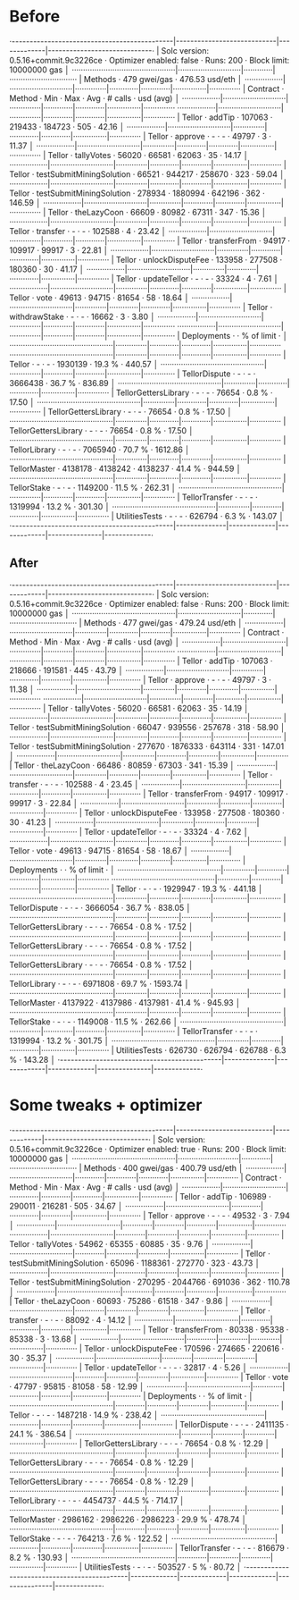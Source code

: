 # Before
·---------------------------------------------|----------------------------|-------------|-----------------------------·
|    Solc version: 0.5.16+commit.9c3226ce     ·  Optimizer enabled: false  ·  Runs: 200  ·  Block limit: 10000000 gas  │
··············································|····························|·············|······························
|  Methods                                    ·               479 gwei/gas               ·       476.53 usd/eth        │
·················|····························|··············|·············|·············|···············|··············
|  Contract      ·  Method                    ·  Min         ·  Max        ·  Avg        ·  # calls      ·  usd (avg)  │
·················|····························|··············|·············|·············|···············|··············
·················|····························|··············|·············|·············|···············|··············
|  Tellor        ·  addTip                    ·      107063  ·     219433  ·     184723  ·          505  ·      42.16  │
·················|····························|··············|·············|·············|···············|··············
|  Tellor        ·  approve                   ·           -  ·          -  ·      49797  ·            3  ·      11.37  │
·················|····························|··············|·············|·············|···············|··············
|  Tellor        ·  tallyVotes                ·       56020  ·      66581  ·      62063  ·           35  ·      14.17  │
·················|····························|··············|·············|·············|···············|··············
|  Tellor        ·  testSubmitMiningSolution  ·       66521  ·     944217  ·     258670  ·          323  ·      59.04  │
·················|····························|··············|·············|·············|···············|··············
|  Tellor        ·  testSubmitMiningSolution  ·      278934  ·    1880994  ·     642196  ·          362  ·     146.59  │
·················|····························|··············|·············|·············|···············|··············
|  Tellor        ·  theLazyCoon               ·       66609  ·      80982  ·      67311  ·          347  ·      15.36  │
·················|····························|··············|·············|·············|···············|··············
|  Tellor        ·  transfer                  ·           -  ·          -  ·     102588  ·            4  ·      23.42  │
·················|····························|··············|·············|·············|···············|··············
|  Tellor        ·  transferFrom              ·       94917  ·     109917  ·      99917  ·            3  ·      22.81  │
·················|····························|··············|·············|·············|···············|··············
|  Tellor        ·  unlockDisputeFee          ·      133958  ·     277508  ·     180360  ·           30  ·      41.17  │
·················|····························|··············|·············|·············|···············|··············
|  Tellor        ·  updateTellor              ·           -  ·          -  ·      33324  ·            4  ·       7.61  │
·················|····························|··············|·············|·············|···············|··············
|  Tellor        ·  vote                      ·       49613  ·      94715  ·      81654  ·           58  ·      18.64  │
·················|····························|··············|·············|·············|···············|··············
|  Tellor        ·  withdrawStake             ·           -  ·          -  ·      16662  ·            3  ·       3.80  │
·················|····························|··············|·············|·············|···············|··············
·················|····························|··············|·············|·············|···············|··············
|  Deployments                                ·                                          ·  % of limit   ·             │
··············································|··············|·············|·············|···············|··············
··············································|··············|·············|·············|···············|··············
|  Tellor                                     ·           -  ·          -  ·    1930139  ·       19.3 %  ·     440.57  │
··············································|··············|·············|·············|···············|··············
|  TellorDispute                              ·           -  ·          -  ·    3666438  ·       36.7 %  ·     836.89  │
··············································|··············|·············|·············|···············|··············
|  TellorGettersLibrary                       ·           -  ·          -  ·      76654  ·        0.8 %  ·      17.50  │
··············································|··············|·············|·············|···············|··············
|  TellorGettersLibrary                       ·           -  ·          -  ·      76654  ·        0.8 %  ·      17.50  │
··············································|··············|·············|·············|···············|··············
|  TellorGettersLibrary                       ·           -  ·          -  ·      76654  ·        0.8 %  ·      17.50  │
··············································|··············|·············|·············|···············|··············
|  TellorLibrary                              ·           -  ·          -  ·    7065940  ·       70.7 %  ·    1612.86  │
··············································|··············|·············|·············|···············|··············
|  TellorMaster                               ·     4138178  ·    4138242  ·    4138237  ·       41.4 %  ·     944.59  │
··············································|··············|·············|·············|···············|··············
|  TellorStake                                ·           -  ·          -  ·    1149200  ·       11.5 %  ·     262.31  │
··············································|··············|·············|·············|···············|··············
|  TellorTransfer                             ·           -  ·          -  ·    1319994  ·       13.2 %  ·     301.30  │
··············································|··············|·············|·············|···············|··············
|  UtilitiesTests                             ·           -  ·          -  ·     626794  ·        6.3 %  ·     143.07  │
·---------------------------------------------|--------------|-------------|-------------|---------------|-------------·

## After

·---------------------------------------------|----------------------------|-------------|-----------------------------·
|    Solc version: 0.5.16+commit.9c3226ce     ·  Optimizer enabled: false  ·  Runs: 200  ·  Block limit: 10000000 gas  │
··············································|····························|·············|······························
|  Methods                                    ·               477 gwei/gas               ·       479.24 usd/eth        │
·················|····························|··············|·············|·············|···············|··············
|  Contract      ·  Method                    ·  Min         ·  Max        ·  Avg        ·  # calls      ·  usd (avg)  │
·················|····························|··············|·············|·············|···············|··············
·················|····························|··············|·············|·············|···············|··············
|  Tellor        ·  addTip                    ·      107063  ·     218666  ·     191581  ·          445  ·      43.79  │
·················|····························|··············|·············|·············|···············|··············
|  Tellor        ·  approve                   ·           -  ·          -  ·      49797  ·            3  ·      11.38  │
·················|····························|··············|·············|·············|···············|··············
·················|····························|··············|·············|·············|···············|··············
|  Tellor        ·  tallyVotes                ·       56020  ·      66581  ·      62063  ·           35  ·      14.19  │
·················|····························|··············|·············|·············|···············|··············
|  Tellor        ·  testSubmitMiningSolution  ·       66047  ·     939556  ·     257678  ·          318  ·      58.90  │
·················|····························|··············|·············|·············|···············|··············
|  Tellor        ·  testSubmitMiningSolution  ·      277670  ·    1876333  ·     643114  ·          331  ·     147.01  │
·················|····························|··············|·············|·············|···············|··············
|  Tellor        ·  theLazyCoon               ·       66486  ·      80859  ·      67303  ·          341  ·      15.39  │
·················|····························|··············|·············|·············|···············|··············
|  Tellor        ·  transfer                  ·           -  ·          -  ·     102588  ·            4  ·      23.45  │
·················|····························|··············|·············|·············|···············|··············
|  Tellor        ·  transferFrom              ·       94917  ·     109917  ·      99917  ·            3  ·      22.84  │
·················|····························|··············|·············|·············|···············|··············
|  Tellor        ·  unlockDisputeFee          ·      133958  ·     277508  ·     180360  ·           30  ·      41.23  │
·················|····························|··············|·············|·············|···············|··············
|  Tellor        ·  updateTellor              ·           -  ·          -  ·      33324  ·            4  ·       7.62  │
·················|····························|··············|·············|·············|···············|··············
|  Tellor        ·  vote                      ·       49613  ·      94715  ·      81654  ·           58  ·      18.67  │
·················|····························|··············|·············|·············|···············|··············
|  Deployments                                ·                                          ·  % of limit   ·             │
··············································|··············|·············|·············|···············|··············
··············································|··············|·············|·············|···············|··············
|  Tellor                                     ·           -  ·          -  ·    1929947  ·       19.3 %  ·     441.18  │
··············································|··············|·············|·············|···············|··············
|  TellorDispute                              ·           -  ·          -  ·    3666054  ·       36.7 %  ·     838.05  │
··············································|··············|·············|·············|···············|··············
|  TellorGettersLibrary                       ·           -  ·          -  ·      76654  ·        0.8 %  ·      17.52  │
··············································|··············|·············|·············|···············|··············
|  TellorGettersLibrary                       ·           -  ·          -  ·      76654  ·        0.8 %  ·      17.52  │
··············································|··············|·············|·············|···············|··············
|  TellorGettersLibrary                       ·           -  ·          -  ·      76654  ·        0.8 %  ·      17.52  │
··············································|··············|·············|·············|···············|··············
|  TellorLibrary                              ·           -  ·          -  ·    6971808  ·       69.7 %  ·    1593.74  │
··············································|··············|·············|·············|···············|··············
|  TellorMaster                               ·     4137922  ·    4137986  ·    4137981  ·       41.4 %  ·     945.93  │
··············································|··············|·············|·············|···············|··············
|  TellorStake                                ·           -  ·          -  ·    1149008  ·       11.5 %  ·     262.66  │
··············································|··············|·············|·············|···············|··············
|  TellorTransfer                             ·           -  ·          -  ·    1319994  ·       13.2 %  ·     301.75  │
··············································|··············|·············|·············|···············|··············
|  UtilitiesTests                             ·      626730  ·     626794  ·     626788  ·        6.3 %  ·     143.28  │
·---------------------------------------------|--------------|-------------|-------------|---------------|-------------·

# Some tweaks + optimizer

·---------------------------------------------|---------------------------|-------------|-----------------------------·
|    Solc version: 0.5.16+commit.9c3226ce     ·  Optimizer enabled: true  ·  Runs: 200  ·  Block limit: 10000000 gas  │
··············································|···························|·············|······························
|  Methods                                    ·              400 gwei/gas               ·       400.79 usd/eth        │
·················|····························|·············|·············|·············|···············|··············
|  Contract      ·  Method                    ·  Min        ·  Max        ·  Avg        ·  # calls      ·  usd (avg)  │
·················|····························|·············|·············|·············|···············|··············
|  Tellor        ·  addTip                    ·     106989  ·     290011  ·     216281  ·          505  ·      34.67  │
·················|····························|·············|·············|·············|···············|··············
|  Tellor        ·  approve                   ·          -  ·          -  ·      49532  ·            3  ·       7.94  │
·················|····························|·············|·············|·············|···············|··············
·················|····························|·············|·············|·············|···············|··············
|  Tellor        ·  tallyVotes                ·      54962  ·      65355  ·      60885  ·           35  ·       9.76  │
·················|····························|·············|·············|·············|···············|··············
|  Tellor        ·  testSubmitMiningSolution  ·      65096  ·    1188361  ·     272770  ·          323  ·      43.73  │
·················|····························|·············|·············|·············|···············|··············
|  Tellor        ·  testSubmitMiningSolution  ·     270295  ·    2044766  ·     691036  ·          362  ·     110.78  │
·················|····························|·············|·············|·············|···············|··············
|  Tellor        ·  theLazyCoon               ·      60693  ·      75286  ·      61518  ·          347  ·       9.86  │
·················|····························|·············|·············|·············|···············|··············
|  Tellor        ·  transfer                  ·          -  ·          -  ·      88092  ·            4  ·      14.12  │
·················|····························|·············|·············|·············|···············|··············
|  Tellor        ·  transferFrom              ·      80338  ·      95338  ·      85338  ·            3  ·      13.68  │
·················|····························|·············|·············|·············|···············|··············
|  Tellor        ·  unlockDisputeFee          ·     170596  ·     274665  ·     220616  ·           30  ·      35.37  │
·················|····························|·············|·············|·············|···············|··············
|  Tellor        ·  updateTellor              ·          -  ·          -  ·      32817  ·            4  ·       5.26  │
·················|····························|·············|·············|·············|···············|··············
|  Tellor        ·  vote                      ·      47797  ·      95815  ·      81058  ·           58  ·      12.99  │
·················|····························|·············|·············|·············|···············|··············
|  Deployments                                ·                                         ·  % of limit   ·             │
··············································|·············|·············|·············|···············|··············
|  Tellor                                     ·          -  ·          -  ·    1487218  ·       14.9 %  ·     238.42  │
··············································|·············|·············|·············|···············|··············
|  TellorDispute                              ·          -  ·          -  ·    2411135  ·       24.1 %  ·     386.54  │
··············································|·············|·············|·············|···············|··············
|  TellorGettersLibrary                       ·          -  ·          -  ·      76654  ·        0.8 %  ·      12.29  │
··············································|·············|·············|·············|···············|··············
|  TellorGettersLibrary                       ·          -  ·          -  ·      76654  ·        0.8 %  ·      12.29  │
··············································|·············|·············|·············|···············|··············
|  TellorGettersLibrary                       ·          -  ·          -  ·      76654  ·        0.8 %  ·      12.29  │
··············································|·············|·············|·············|···············|··············
|  TellorLibrary                              ·          -  ·          -  ·    4454737  ·       44.5 %  ·     714.17  │
··············································|·············|·············|·············|···············|··············
|  TellorMaster                               ·    2986162  ·    2986226  ·    2986223  ·       29.9 %  ·     478.74  │
··············································|·············|·············|·············|···············|··············
|  TellorStake                                ·          -  ·          -  ·     764213  ·        7.6 %  ·     122.52  │
··············································|·············|·············|·············|···············|··············
|  TellorTransfer                             ·          -  ·          -  ·     816679  ·        8.2 %  ·     130.93  │
··············································|·············|·············|·············|···············|··············
|  UtilitiesTests                             ·          -  ·          -  ·     503527  ·          5 %  ·      80.72  │
·---------------------------------------------|-------------|-------------|-------------|---------------|-------------·
